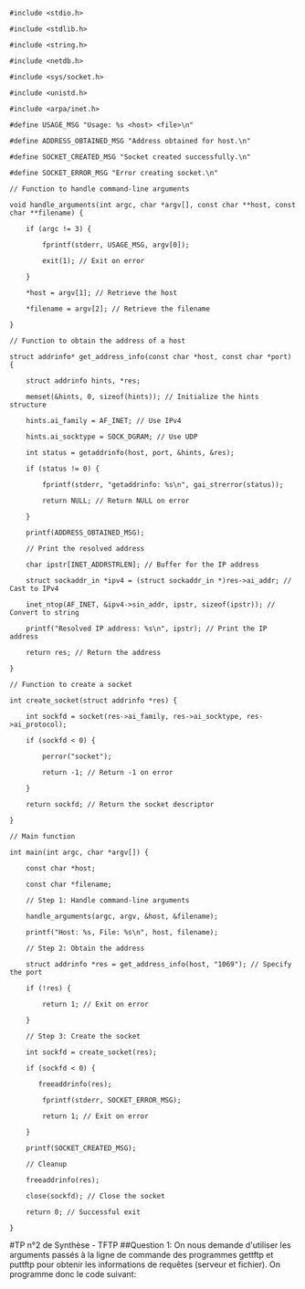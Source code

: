 `#include <stdio.h>`

`#include <stdlib.h>`

`#include <string.h>`

`#include <netdb.h>`

`#include <sys/socket.h>`

`#include <unistd.h>`

`#include <arpa/inet.h>` 


`#define USAGE_MSG "Usage: %s <host> <file>\n"`

`#define ADDRESS_OBTAINED_MSG "Address obtained for host.\n"`

`#define SOCKET_CREATED_MSG "Socket created successfully.\n"`

`#define SOCKET_ERROR_MSG "Error creating socket.\n"`

`// Function to handle command-line arguments`

`void handle_arguments(int argc, char *argv[], const char **host, const char **filename) {`

`    if (argc != 3) {`

`        fprintf(stderr, USAGE_MSG, argv[0]);`

`        exit(1); // Exit on error`

`    }`

`    *host = argv[1]; // Retrieve the host`

`    *filename = argv[2]; // Retrieve the filename`

`}`

`// Function to obtain the address of a host`

`struct addrinfo* get_address_info(const char *host, const char *port) {`

`    struct addrinfo hints, *res;`

`    memset(&hints, 0, sizeof(hints)); // Initialize the hints structure`

`    hints.ai_family = AF_INET; // Use IPv4`

`    hints.ai_socktype = SOCK_DGRAM; // Use UDP`

`    int status = getaddrinfo(host, port, &hints, &res);`

`    if (status != 0) {`

`        fprintf(stderr, "getaddrinfo: %s\n", gai_strerror(status));`

`        return NULL; // Return NULL on error`

`    }`

`    printf(ADDRESS_OBTAINED_MSG);`

`    // Print the resolved address`

`    char ipstr[INET_ADDRSTRLEN]; // Buffer for the IP address`

`    struct sockaddr_in *ipv4 = (struct sockaddr_in *)res->ai_addr; // Cast to IPv4`

`    inet_ntop(AF_INET, &ipv4->sin_addr, ipstr, sizeof(ipstr)); // Convert to string`

`    printf("Resolved IP address: %s\n", ipstr); // Print the IP address`

`    return res; // Return the address`

`}`

`// Function to create a socket`

`int create_socket(struct addrinfo *res) {`

`    int sockfd = socket(res->ai_family, res->ai_socktype, res->ai_protocol);`

`    if (sockfd < 0) {`

`        perror("socket");`

`        return -1; // Return -1 on error`

`    }`

`    return sockfd; // Return the socket descriptor`

`}`

`// Main function`

`int main(int argc, char *argv[]) {`

`    const char *host;`

`    const char *filename;`


`    // Step 1: Handle command-line arguments`

`    handle_arguments(argc, argv, &host, &filename);`

`    printf("Host: %s, File: %s\n", host, filename);`

    
`    // Step 2: Obtain the address`

`    struct addrinfo *res = get_address_info(host, "1069"); // Specify the port`

`    if (!res) {`

`        return 1; // Exit on error`

`    }`


`    // Step 3: Create the socket`

`    int sockfd = create_socket(res);`

`    if (sockfd < 0) {`

`        freeaddrinfo(res); `

`        fprintf(stderr, SOCKET_ERROR_MSG);`

`        return 1; // Exit on error`

`    }`

`    printf(SOCKET_CREATED_MSG);`

`    // Cleanup`

`    freeaddrinfo(res);`

`    close(sockfd); // Close the socket`

`    return 0; // Successful exit`

`}`

#TP n°2 de Synthèse - TFTP
##Question 1:
On nous demande d'utiliser les arguments passés à la ligne de commande des programmes gettftp et
puttftp pour obtenir les informations de requêtes (serveur et fichier). On programme donc le code suivant:


